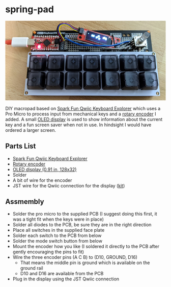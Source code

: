 # spring-pad
![image of macropad](https://github.com/spring-ryanc/spring-pad/blob/main/docs/macropad.jpg?raw=true)

DIY macropad based on [Spark Fun Qwiic Keyboard Explorer](https://www.sparkfun.com/products/17251) which uses a Pro Micro to process input from mechanical keys and a [rotary encoder](https://www.sparkfun.com/products/15140) I added. A small [OLED display](https://www.sparkfun.com/products/17153) is used to show information about the current key and a fun screen saver when not in use. In hindsight I would have ordered a larger screen.

## Parts List
- [Spark Fun Qwiic Keyboard Explorer](https://www.sparkfun.com/products/17251)
- [Rotary encoder](https://www.sparkfun.com/products/15140)
- [OLED display (0.91 in, 128x32)](https://www.sparkfun.com/products/17153)
- Solder
- A bit of wire for the encoder
- JST wire for the Qwiic connection for the display ([kit](https://www.sparkfun.com/products/15081))

## Assmembly
- Solder the pro micro to the supplied PCB (I suggest doing this first, it was a tight fit when the keys were in place)
- Solder all diodes to the PCB, be sure they are in the right direction
- Place all switches in the supplied face plate
- Solder each switch to the PCB from below
- Solder the mode switch button from below
- Mount the encoder how you like (I soldered it directly to the PCB after gently encouraging the pins to fit)
- Wire the three encoder pins (A C B) to (D10, GROUND, D16)
  - That means the middle pin is ground which is available on the ground rail
  - D10 and D16 are available from the PCB
- Plug in the display using the JST Qwiic connection
